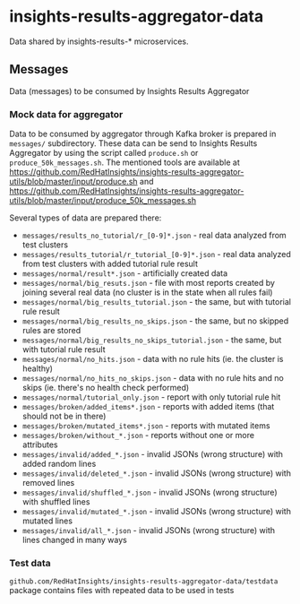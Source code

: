 # insights-results-aggregator-data

Data shared by insights-results-* microservices.

## Messages

Data (messages) to be consumed by Insights Results Aggregator

### Mock data for aggregator

Data to be consumed by aggregator through Kafka broker is prepared in `messages/` subdirectory.
These data can be send to Insights Results Aggregator by using the script called `produce.sh` or `produce_50k_messages.sh`.
The mentioned tools are available at https://github.com/RedHatInsights/insights-results-aggregator-utils/blob/master/input/produce.sh and
https://github.com/RedHatInsights/insights-results-aggregator-utils/blob/master/input/produce_50k_messages.sh

Several types of data are prepared there:

* `messages/results_no_tutorial/r_[0-9]*.json` - real data analyzed from test clusters
* `messages/results_tutorial/r_tutorial_[0-9]*.json` - real data analyzed from test clusters with added tutorial rule result
* `messages/normal/result*.json` - artificially created data
* `messages/normal/big_resuts.json` - file with most reports created by joining several real data (no cluster is in the state when all rules fail)
* `messages/normal/big_results_tutorial.json` - the same, but with tutorial rule result
* `messages/normal/big_results_no_skips.json` - the same, but no skipped rules are stored
* `messages/normal/big_results_no_skips_tutorial.json` - the same, but with tutorial rule result
* `messages/normal/no_hits.json` - data with no rule hits (ie. the cluster is healthy)
* `messages/normal/no_hits_no_skips.json` - data with no rule hits and no skips (ie. there's no health check performed)
* `messages/normal/tutorial_only.json` - report with only tutorial rule hit
* `messages/broken/added_items*.json` - reports with added items (that should not be in there)
* `messages/broken/mutated_items*.json` - reports with mutated items
* `messages/broken/without_*.json` - reports without one or more attributes
* `messages/invalid/added_*.json` - invalid JSONs (wrong structure) with added random lines
* `messages/invalid/deleted_*.json` - invalid JSONs (wrong structure) with removed lines
* `messages/invalid/shuffled_*.json` - invalid JSONs (wrong structure) with shuffled lines
* `messages/invalid/mutated_*.json` - invalid JSONs (wrong structure) with mutated lines
* `messages/invalid/all_*.json` - invalid JSONs (wrong structure) with lines changed in many ways

### Test data

`github.com/RedHatInsights/insights-results-aggregator-data/testdata` package contains files with repeated data 
to be used in tests
